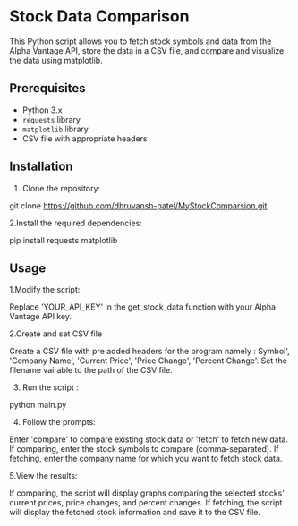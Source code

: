 # Stock Data Comparison

This Python script allows you to fetch stock symbols and data from the Alpha Vantage API, store the data in a CSV file, and compare and visualize the data using matplotlib.

## Prerequisites

- Python 3.x
- `requests` library
- `matplotlib` library
- CSV file with appropriate headers

## Installation

 1. Clone the repository:

 git clone https://github.com/dhruvansh-patel/MyStockComparsion.git

2.Install the required dependencies:

 pip install requests matplotlib

## Usage

1.Modify the script:

 Replace 'YOUR_API_KEY' in the get_stock_data function with your Alpha Vantage API key.

2.Create and set CSV file

 Create a CSV file with pre added headers for the program namely : Symbol', 'Company Name', 'Current Price', 'Price Change', 'Percent Change'.
 Set the filename vairable to the path of the CSV file. 	

3. Run the script :

 python main.py

4. Follow the prompts:

 Enter 'compare' to compare existing stock data or 'fetch' to fetch new data.
 If comparing, enter the stock symbols to compare (comma-separated).
 If fetching, enter the company name for which you want to fetch stock data.

5.View the results:

 If comparing, the script will display graphs comparing the selected stocks' current prices, price changes, and percent changes.
 If fetching, the script will display the fetched stock information and save it to the CSV file.


